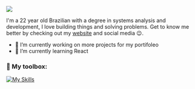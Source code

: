 ![]([https://media.licdn.com/dms/image/v2/D4D16AQGduUzPZQrzbQ/profile-displaybackgroundimage-shrink_350_1400/profile-displaybackgroundimage-shrink_350_1400/0/1722887118204?e=1752710400&v=beta&t=PyZu66ZB0ThXICUN_aRrPkMzShs2Y8DCUi-QW0kAdJM](https://media.discordapp.net/attachments/1062231431574720594/1373842365017624586/image.png?ex=682be1e8&is=682a9068&hm=0a02097923728aaffed0d187a1e9bfef6c07b56f3bb48dd88d1f49fd581ae043&=&format=webp&quality=lossless&width=1048&height=675))

I'm a 22 year old Brazilian with a degree in systems analysis and development, I love building things and solving problems. Get to know me better by checking out my [website](https://nascimentodev.com) and social media 😉.

- 🔭 I’m currently working on more projects for my portifoleo 
- 🌱 I’m currently learning React 

<h3 align="left">🧰  My toolbox:</h3>

[![My Skills](https://skillicons.dev/icons?i=nodejs,js,react,bootstrap,linux,figma,mysql)](https://skillicons.dev)
